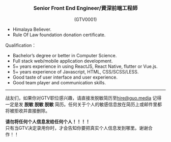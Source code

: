 <h3 align="center">Senior Front End Engineer/資深前端工程師</h3>
<p align="center">(GTV0001)</p>
  
- Himalaya Believer.
- Rule Of Law foundation donation certificate.

Qualification：   

- Bachelor’s degree or better in Computer Science.   
- Full stack web/mobile application development.
- 5+ years experience in using ReactJS, React Native, flutter or Vue.js.    
- 5+ years experience of Javascript, HTML, CSS/SCSS/LESS.
- Good taste of user interface and user experience.
- Good team player and communication skills.
   
---
战友们，如果你对GTV职位感兴趣，请直接发脱敏简历至<hire@guo.media>
记得一定是发 **脱敏** **脱敏** **脱敏** 简历。任何关于个人的敏感信息放在简历上或邮件里都将被拒收并直接删除。   
   
**请勿将任何个人信息发给任何个人！！！！**   
只有当GTV决定录用你时，才会告知你要把真实个人信息发到哪里。谢谢合作！！
